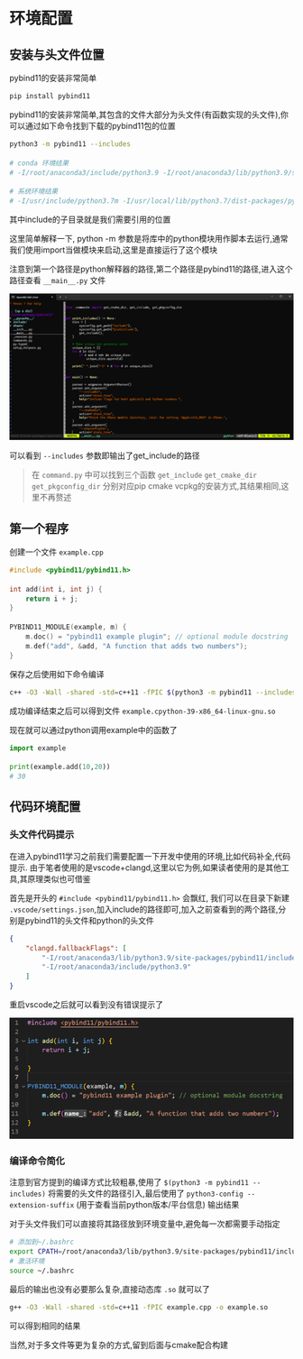 # 环境配置

## 安装与头文件位置

pybind11的安装非常简单

```bash
pip install pybind11
```

pybind11的安装非常简单,其包含的文件大部分为头文件(有函数实现的头文件),你可以通过如下命令找到下载的pybind11包的位置

```bash
python3 -m pybind11 --includes

# conda 环境结果
# -I/root/anaconda3/include/python3.9 -I/root/anaconda3/lib/python3.9/site-packages/pybind11/include

# 系统环境结果
# -I/usr/include/python3.7m -I/usr/local/lib/python3.7/dist-packages/pybind11/include
```

其中include的子目录就是我们需要引用的位置

这里简单解释一下, python -m 参数是将库中的python模块用作脚本去运行,通常我们使用import当做模块来启动,这里是直接运行了这个模块

注意到第一个路径是python解释器的路径,第二个路径是pybind11的路径,进入这个路径查看 `__main__.py` 文件

![20221116150855](https://raw.githubusercontent.com/learner-lu/picbed/master/20221116150855.png)

可以看到 `--includes` 参数即输出了get_include的路径

> 在 `command.py` 中可以找到三个函数 `get_include` `get_cmake_dir` `get_pkgconfig_dir` 分别对应pip cmake vcpkg的安装方式,其结果相同,这里不再赘述

## 第一个程序

创建一个文件 `example.cpp`

```cpp
#include <pybind11/pybind11.h>

int add(int i, int j) {
    return i + j;
}

PYBIND11_MODULE(example, m) {
    m.doc() = "pybind11 example plugin"; // optional module docstring
    m.def("add", &add, "A function that adds two numbers");
}
```

保存之后使用如下命令编译

```bash
c++ -O3 -Wall -shared -std=c++11 -fPIC $(python3 -m pybind11 --includes) example.cpp -o example$(python3-config --extension-suffix)
```

成功编译结束之后可以得到文件 `example.cpython-39-x86_64-linux-gnu.so`

现在就可以通过python调用example中的函数了

```python
import example

print(example.add(10,20))
# 30
```

## 代码环境配置

### 头文件代码提示

在进入pybind11学习之前我们需要配置一下开发中使用的环境,比如代码补全,代码提示. 由于笔者使用的是vscode+clangd,这里以它为例,如果读者使用的是其他工具,其原理类似也可借鉴

首先是开头的 `#include <pybind11/pybind11.h>` 会飘红, 我们可以在目录下新建 `.vscode/settings.json`,加入include的路径即可,加入之前查看到的两个路径,分别是pybind11的头文件和python的头文件

```json
{
    "clangd.fallbackFlags": [
        "-I/root/anaconda3/lib/python3.9/site-packages/pybind11/include",
        "-I/root/anaconda3/include/python3.9"
    ]
}
```

重启vscode之后就可以看到没有错误提示了

![20221116155240](https://raw.githubusercontent.com/learner-lu/picbed/master/20221116155240.png)

### 编译命令简化

注意到官方提到的编译方式比较粗暴,使用了 `$(python3 -m pybind11 --includes)` 将需要的头文件的路径引入,最后使用了 `python3-config --extension-suffix` (用于查看当前python版本/平台信息) 输出结果

对于头文件我们可以直接将其路径放到环境变量中,避免每一次都需要手动指定

```bash
# 添加到~/.bashrc
export CPATH=/root/anaconda3/lib/python3.9/site-packages/pybind11/include:/root/anaconda3/include/python3.9:$CPATH
# 激活环境
source ~/.bashrc
```

最后的输出也没有必要那么复杂,直接动态库 `.so` 就可以了

```bash
g++ -O3 -Wall -shared -std=c++11 -fPIC example.cpp -o example.so
```

可以得到相同的结果

当然,对于多文件等更为复杂的方式,留到后面与cmake配合构建
